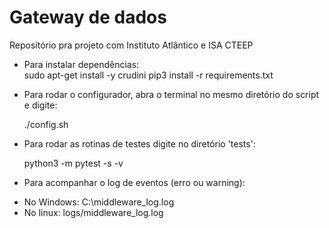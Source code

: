 # Gateway de dados

Repositório pra projeto com Instituto Atlântico e ISA CTEEP

* Para instalar dependências:  
  sudo apt-get install -y crudini
  pip3 install -r requirements.txt
  
* Para rodar o configurador, abra o terminal no mesmo diretório do script e digite:

    ./config.sh

* Para rodar as rotinas de testes digite no diretório 'tests':

  python3 -m pytest -s -v

* Para acompanhar o log de eventos (erro ou warning):

- No Windows: C:\middleware_log.log
- No linux: logs/middleware_log.log
